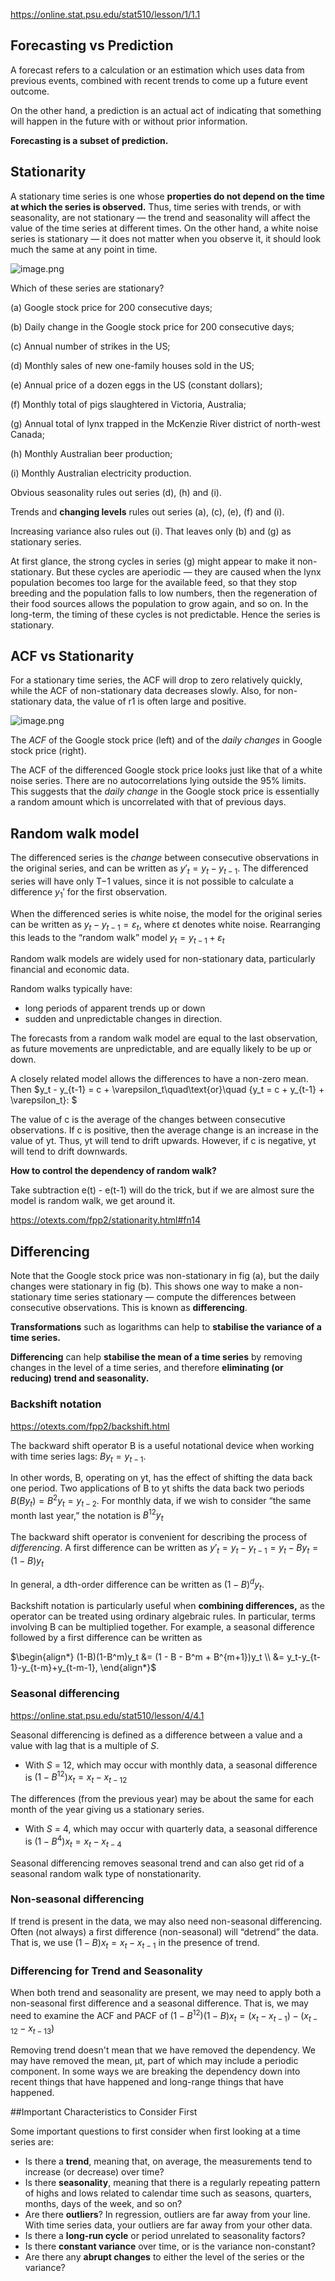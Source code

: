 https://online.stat.psu.edu/stat510/lesson/1/1.1



## Forecasting vs Prediction

A forecast refers to a calculation or an estimation which uses data from previous events, combined with recent trends to come up a future event outcome.

On the other hand, a prediction is an actual act of indicating that something will happen in the future with or without prior information. 

**Forecasting is a subset of prediction.** 

##  Stationarity

A stationary time series is one whose **properties do not depend on the time** **at which the series is observed.** Thus, time series with trends, or with seasonality, are not stationary — the trend and seasonality will affect the value of the time series at different times. On the other hand, a white noise series is stationary — it does not matter when you observe it, it should look much the same at any point in time.

![image.png](https://i.loli.net/2020/02/06/bZLh132dSYJOmnI.png)

Which of these series are stationary? 

(a) Google stock price for 200 consecutive days; 

(b) Daily change in the Google stock price for 200 consecutive days; 

(c) Annual number of strikes in the US; 

(d) Monthly sales of new one-family houses sold in the US; 

(e) Annual price of a dozen eggs in the US (constant dollars); 

(f) Monthly total of pigs slaughtered in Victoria, Australia; 

(g) Annual total of lynx trapped in the McKenzie River district of north-west Canada; 

(h) Monthly Australian beer production; 

(i) Monthly Australian electricity production.



Obvious seasonality rules out series (d), (h) and (i). 

Trends and **changing levels** rules out series (a), (c), (e), (f) and (i). 

Increasing variance also rules out (i). That leaves only (b) and (g) as stationary series.



At first glance, the strong cycles in series (g) might appear to make it non-stationary. But these cycles are aperiodic — they are caused when the lynx population becomes too large for the available feed, so that they stop breeding and the population falls to low numbers, then the regeneration of their food sources allows the population to grow again, and so on. In the long-term, the timing of these cycles is not predictable. Hence the series is stationary.



## ACF vs Stationarity

For a stationary time series, the ACF will drop to zero relatively quickly, while the ACF of non-stationary data decreases slowly. Also, for non-stationary data, the value of r1 is often large and positive.

![image.png](https://i.loli.net/2020/02/06/13SKm9wUJiLdQyP.png)

The *ACF* of the Google stock price (left) and of the *daily changes* in Google stock price (right).



The ACF of the differenced Google stock price looks just like that of a white noise series. There are no autocorrelations lying outside the 95% limits. This suggests that the *daily change* in the Google stock price is essentially a random amount which is uncorrelated with that of previous days.

## Random walk model

The differenced series is the *change* between consecutive observations in the original series, and can be written as $y'_t = y_t - y_{t-1}$. The differenced series will have only T−1 values, since it is not possible to calculate a difference  $y_1'$ for the first observation.

When the differenced series is white noise, the model for the original series can be written as $y_t - y_{t-1} = \varepsilon_t$, where εt denotes white noise. Rearranging this leads to the “random walk” model $y_t = y_{t-1} + \varepsilon_t$ 

Random walk models are widely used for non-stationary data, particularly financial and economic data. 

Random walks typically have:

- long periods of apparent trends up or down
- sudden and unpredictable changes in direction.

The forecasts from a random walk model are equal to the last observation, as future movements are unpredictable, and are equally likely to be up or down. 

A closely related model allows the differences to have a non-zero mean. Then $y_t - y_{t-1} = c + \varepsilon_t\quad\text{or}\quad {y_t = c + y_{t-1} + \varepsilon_t}\: $



The value of c is the average of the changes between consecutive observations. If c is positive, then the average change is an increase in the value of yt. Thus, yt will tend to drift upwards. However, if c is negative, yt will tend to drift downwards.

**How to control the dependency of random walk?**  

Take subtraction e(t) - e(t-1) will do the trick, but if we are almost sure the model is random walk, we get around it.





https://otexts.com/fpp2/stationarity.html#fn14



## Differencing

Note that the Google stock price was non-stationary in fig (a), but the daily changes were stationary in fig (b). This shows one way to make a non-stationary time series stationary — compute the differences between consecutive observations. This is known as **differencing**.

**Transformations** such as logarithms can help to **stabilise the variance of a time series.** 

**Differencing** can help **stabilise the mean of a time series** by removing changes in the level of a time series, and therefore **eliminating (or reducing) trend and seasonality.**

### Backshift notation

https://otexts.com/fpp2/backshift.html

The backward shift operator B is a useful notational device when working with time series lags: $B y_{t} = y_{t - 1}$.

In other words, B, operating on yt, has the effect of shifting the data back one period. Two applications of B to yt shifts the data back two periods $B(By_{t}) = B^{2}y_{t} = y_{t-2}$. For monthly data, if we wish to consider “the same month last year,” the notation is $B^{12}y_{t}$

The backward shift operator is convenient for describing the process of *differencing*. A first difference can be written as  $y'_{t} = y_{t} - y_{t-1} = y_t - By_{t} = (1 - B)y_{t}$

In general, a dth-order difference can be written as $(1 - B)^{d} y_{t}.$

Backshift notation is particularly useful when **combining differences,** as the operator can be treated using ordinary algebraic rules. In particular, terms involving B can be multiplied together. For example, a seasonal difference followed by a first difference can be written as

$\begin{align*} (1-B)(1-B^m)y_t &= (1 - B - B^m + B^{m+1})y_t \\ &= y_t-y_{t-1}-y_{t-m}+y_{t-m-1}, \end{align*}$

### Seasonal differencing

https://online.stat.psu.edu/stat510/lesson/4/4.1

Seasonal differencing is defined as a difference between a value and a value with lag that is a multiple of *S*.

- With *S* = 12, which may occur with monthly data, a seasonal difference is $\left( 1 - B ^ { 12 } \right) x _ { t } = x _ { t } - x _ { t - 12 }$

The differences (from the previous year) may be about the same for each month of the year giving us a stationary series.

- With *S* = 4, which may occur with quarterly data, a seasonal difference is $\left( 1 - B ^ { 4 } \right) x _ { t } = x _ { t } - x _ { t - 4 }$

Seasonal differencing removes seasonal trend and can also get rid of a seasonal random walk type of nonstationarity.

### Non-seasonal differencing

If trend is present in the data, we may also need non-seasonal differencing. Often (not always) a first difference (non-seasonal) will “detrend” the data. That is, we use $( 1 - B ) x _ { t } = x _ { t } - x _ { t - 1 }$ in the presence of trend.

### Differencing for Trend and Seasonality

When both trend and seasonality are present, we may need to apply both a non-seasonal first difference and a seasonal difference. That is, we may need to examine the ACF and PACF of $\left( 1 - B ^ { 12 } \right) ( 1 - B ) x _ { t } = \left( x _ { t } - x _ { t - 1 } \right) - \left( x _ { t - 12 }  - x _ { t - 13 } \right)$

Removing trend doesn't mean that we have removed the dependency. We may have removed the mean, μt, part of which may include a periodic component. In some ways we are breaking the dependency down into recent things that have happened and long-range things that have happened.

##Important Characteristics to Consider First

Some important questions to first consider when first looking at a time series are:

- Is there a **trend**, meaning that, on average, the measurements tend to increase (or decrease) over time?
- Is there **seasonality**, meaning that there is a regularly repeating pattern of highs and lows related to calendar time such as seasons, quarters, months, days of the week, and so on?
- Are there **outliers**? In regression, outliers are far away from your line. With time series data, your outliers are far away from your other data.
- Is there a **long-run cycle** or period unrelated to seasonality factors?
- Is there **constant variance** over time, or is the variance non-constant?
- Are there any **abrupt changes** to either the level of the series or the variance?





